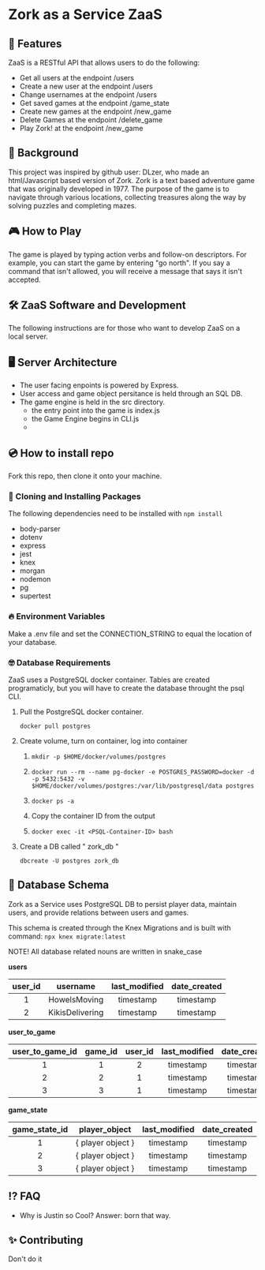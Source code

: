 
# Zork as a Service ZaaS

## 🦄 Features
ZaaS is a RESTful API that allows users to do the following:

- Get all users at the endpoint /users
- Create a new user at the endpoint /users
- Change usernames at the endpoint /users
- Get saved games at the endpoint /game_state
- Create new games at the endpoint /new_game
- Delete Games at the endpoint /delete_game
- Play Zork! at the endpoint /new_game

## 🌆 Background 
This project was inspired by github user: DLzer, who made an html/Javascript based version of Zork. Zork is a text based adventure game that was originally developed in 1977. The purpose of the game is to navigate through various locations, collecting treasures along the way by solving puzzles and completing mazes.

##  🎮 How to Play
The game is played by typing action verbs and follow-on descriptors. For example, you can start the game by entering "go north". If you say a command that isn't allowed, you will receive a message that says it isn't accepted. 

## 🛠 ZaaS Software and Development
The following instructions are for those who want to develop ZaaS on a local server.

## 🖥️ Server Architecture 

- The user facing enpoints is powered by Express.
- User access and game object persitance is held through an SQL DB.
- The game engine is held in the src directory.
    - the entry point into the game is index.js
    - the Game Engine begins in CLI.js
    - 

## 💿 How to install repo
Fork this repo, then clone it onto your machine.

### 🤲 Cloning and Installing Packages
The following dependencies need to be installed with ``` npm install ``` 
- body-parser 
- dotenv
- express
- jest
- knex
- morgan
- nodemon
- pg
- supertest

### 🔥 Environment Variables
Make a .env file and set the CONNECTION_STRING to equal the location of your database. 

### 🤓 Database Requirements
ZaaS uses a PostgreSQL docker container. Tables are created programaticly, but you will have to create the database throught the psql CLI.
1. Pull the PostgreSQL docker container.

    ``` docker pull postgres ```

2. Create volume, turn on container, log into container
    1.  ```mkdir -p $HOME/docker/volumes/postgres```
    
    2.  ```docker run --rm --name pg-docker -e POSTGRES_PASSWORD=docker -d -p 5432:5432 -v $HOME/docker/volumes/postgres:/var/lib/postgresql/data postgres```

    3. ```docker ps -a```
    
    4. Copy the container ID from the output

    5. ``` docker exec -it <PSQL-Container-ID> bash ```
3. Create a DB called " zork_db "

    ```dbcreate -U postgres zork_db```

##  🚀 Database Schema
Zork as a Service uses PostgreSQL DB to persist player data, maintain users, and provide relations between users and games.

This schema is created through the Knex Migrations and is built with command: ``` npx knex migrate:latest ```

NOTE! All database related nouns are written in snake_case

**users**

| user_id | username | last_modified | date_created |
|:----:|:----:|:----:|:----:|
| 1 | HowelsMoving | timestamp | timestamp |
| 2 | KikisDelivering | timestamp |timestamp |

**user_to_game**
 
| user_to_game_id | game_id | user_id | last_modified | date_created |
|:----:|:----:|:----:| :----:|:----:|
| 1 | 1 | 2 | timestamp |timestamp |
| 2 | 2 | 1 | timestamp |timestamp |
| 3 | 3 | 1 | timestamp |timestamp |

**game_state**

| game_state_id | player_object | last_modified | date_created |
|:----:|:----:|:----:|:----:|
| 1 | { player object } | timestamp | timestamp |
| 2 | { player object } | timestamp | timestamp |
| 3 | { player object } | timestamp | timestamp |

## ⁉️ FAQ
- Why is Justin so Cool? Answer: born that way.

## ✨ Contributing
Don't do it

